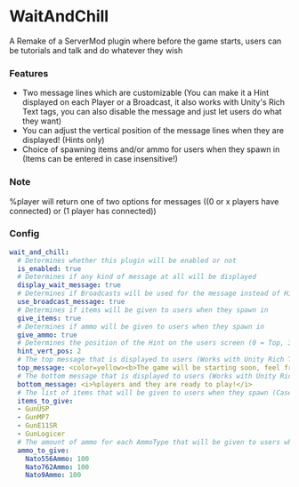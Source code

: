 # WaitAndChill
A Remake of a ServerMod plugin where before the game starts, users can be tutorials and talk and do whatever they wish

### Features
- Two message lines which are customizable (You can make it a Hint displayed on each Player or a Broadcast, it also works with Unity's Rich Text tags, you can also disable the message and just let users do what they want)
- You can adjust the vertical position of the message lines when they are displayed! (Hints only)
- Choice of spawning items and/or ammo for users when they spawn in (Items can be entered in case insensitive!)

### Note
%player will return one of two options for messages ((0 or x players have connected) or (1 player has connected))

### Config
```yaml
wait_and_chill:
  # Determines whether this plugin will be enabled or not
  is_enabled: true
  # Determines if any kind of message at all will be displayed
  display_wait_message: true
  # Determines if Broadcasts will be used for the message instead of Hints (WARNING: It can mess with any other broadcasts that are being done by other plugins)
  use_broadcast_message: true
  # Determines if items will be given to users when they spawn in
  give_items: true
  # Determines if ammo will be given to users when they spawn in
  give_ammo: true
  # Determines the position of the Hint on the users screen (0 = Top, 32 = Close to Middle, Default 2)
  hint_vert_pos: 2
  # The top message that is displayed to users (Works with Unity Rich Text tags)
  top_message: <color=yellow><b>The game will be starting soon, feel free to talk and shoot guns!</b></color>
  # The bottom message that is displayed to users (Works with Unity Rich Text tags)
  bottom_message: <i>%players and they are ready to play!</i>
  # The list of items that will be given to users when they spawn (Case insensitive, use RoleType names)
  items_to_give:
  - GunUSP
  - GunMP7
  - GunE11SR
  - GunLogicer
  # The amount of ammo for each AmmoType that will be given to users when they spawn (Default 100)
  ammo_to_give:
    Nato556Ammo: 100
    Nato762Ammo: 100
    Nato9Ammo: 100
```
